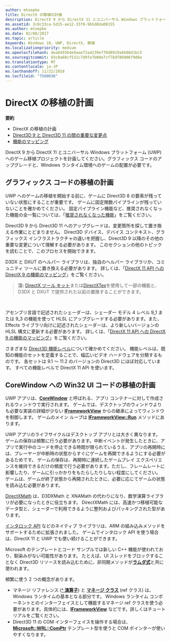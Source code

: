 ```yaml
---
author: mtoepke
title: DirectX の移植の計画
description: DirectX 9 から DirectX 11 とユニバーサル Windows プラットフォーム (UWP) へのゲーム移植プロジェクトを計画してください。グラフィックス コードのアップグレードと、Windows ランタイム環境へのゲームの配置が必要です。
ms.assetid: 3c0c33ca-5d15-ae12-33f8-9b5d8da08155
ms.author: mtoepke
ms.date: 02/08/2017
ms.topic: article
keywords: Windows 10, UWP, DirectX, 移植
ms.localizationpriority: medium
ms.openlocfilehash: dea6455b4e9aaef2a4239ef70d0919a4b8841bc5
ms.sourcegitcommit: 93c0a60cf531c7d9fe7b00e7cf78df86906f9d6e
ms.translationtype: MT
ms.contentlocale: ja-JP
ms.lasthandoff: 11/22/2018
ms.locfileid: "7580038"
---
```

# <a name="plan-your-directx-port"></a>DirectX の移植の計画



**要約**

-   DirectX の移植の計画
-   [Direct3D 9 と Direct3D 11 の間の重要な変更点](understand-direct3d-11-1-concepts.md)
-   [機能のマッピング](feature-mapping.md)


DirectX 9 から DirectX 11 とユニバーサル Windows プラットフォーム (UWP) へのゲーム移植プロジェクトを計画してください。グラフィックス コードのアップグレードと、Windows ランタイム環境へのゲームの配置が必要です。

## <a name="plan-to-port-graphics-code"></a>グラフィックス コードの移植の計画


UWP へのゲームの移植を開始する前に、ゲームに Direct3D 8 の要素が残っていない状態にすることが重要です。 ゲームに固定関数パイプラインが残っていないことを確かめてください。 固定パイプライン機能など、推奨されなくなった機能の全一覧については、「[推奨されなくなった機能](https://msdn.microsoft.com/library/windows/desktop/cc308047)」をご覧ください。

Direct3D 9 から Direct3D 11 へのアップグレードは、変更箇所を探して置き換える作業にとどまりません。 Direct3D デバイス、デバイス コンテキスト、グラフィックス インフラストラクチャの違いを把握し、Direct3D 9 以降のその他の重要な変更について理解する必要があります。 このセクションの他のトピックを読むことで、このプロセスを開始できます。

D3DX と DXUT のヘルパー ライブラリは、独自のヘルパー ライブラリか、コミュニティ ツールに置き換える必要があります。 詳しくは、「[DirectX 11 API への DirectX 9 の機能のマッピング](feature-mapping.md)」をご覧ください。

> **注:**  [DirectX ツール キット](http://go.microsoft.com/fwlink/p/?LinkID=248929)または[DirectXTex](http://go.microsoft.com/fwlink/p/?LinkID=248926)を使用して一部の機能と、D3DX と DXUT で提供された以前の置換することができます。

 

アセンブリ言語で記述されたシェーダーは、シェーダー モデル 4 レベル 9\_1 または 9\_3 の機能を使って HLSL にアップグレードする必要があります。また、Effects ライブラリ向けに記述されたシェーダーは、より新しいバージョンの HLSL 構文に更新する必要があります。 詳しくは、「[DirectX 11 API への DirectX 9 の機能のマッピング](feature-mapping.md)」をご覧ください。

さまざまな [Direct3D 機能レベル](https://msdn.microsoft.com/library/windows/desktop/ff476876)について確かめてください。 機能レベルは、既知の機能のセットを定義することで、幅広いビデオ ハードウェアを分類するものです。 各セットは 9.1 ～ 11.2 のバージョンの Direct3D にほぼ対応しています。 すべての機能レベルで DirectX 11 API を使います。

## <a name="plan-to-port-win32-ui-code-to-corewindow"></a>CoreWindow への Win32 UI コードの移植の計画


UWP アプリは、[**CoreWindow**](https://msdn.microsoft.com/library/windows/apps/br208225) と呼ばれる、アプリ コンテナーに対して作成されるウィンドウで実行されます。 ゲームでは、デスクトップのウィンドウよりも必要な実装の詳細が少ない [**IFrameworkView**](https://msdn.microsoft.com/library/windows/apps/hh700478) からの継承によってウィンドウを制御します。 ゲームのメイン ループは [**IFrameworkView::Run**](https://msdn.microsoft.com/library/windows/apps/hh700505) メソッドにあります。

UWP アプリのライフサイクルはデスクトップ アプリとは大きく異なります。 ゲームの保存は頻繁に行う必要があります。中断イベントが発生したときに、アプリで実行中のコードを停止できる時間が限られているうえ、アプリの再開時には、プレーヤーが中断時の状態からすぐにゲームを再開できるようにする必要があるためです。 ゲームの保存は、再開時に連続したゲームプレイ エクスペリエンスを維持できるだけの頻度で行う必要があります。ただし、フレームレートに影響したり、ゲームに引っかかりをもたらしたりしない程度にしてください。 ゲームは、ゲームが終了状態から再開されたときに、必要に応じてゲームの状態を読み込む必要があります。

[DirectXMath](https://msdn.microsoft.com/library/windows/desktop/ee415571) は、D3DXMath と XNAMath の代わりになり、数学演算ライブラリが必要になったときに役立ちます。 DirectXMath には、高速かつ移植可能なデータ型と、シェーダーで利用できるように整列およびパッキングされた型があります。

[インタロック API](https://msdn.microsoft.com/library/windows/desktop/dd405529) などのネイティブ ライブラリは、ARM の組み込みメソッドをサポートするために拡張されました。 ゲームでインタロック API を使う場合は、DirectX 11 と UWP でも使い続けることができます。

Microsoft のテンプレートとコード サンプルでは新しい C++ 機能が使われており、馴染みがない可能性があります。 たとえば、UI スレッドをブロックすることなく Direct3D リソースを読み込むために、非同期メソッドが[**ラムダ式**](https://msdn.microsoft.com/library/windows/apps/dd293608.aspx)と共に使われます。

頻繁に使う 2 つの概念があります。

-   マネージ リファレンス ([**^ 演算子**](https://msdn.microsoft.com/library/windows/apps/yk97tc08.aspx)) と [**マネージ クラス**](https://msdn.microsoft.com/library/windows/apps/6w96b5h7.aspx) (ref クラス) は、Windows ランタイムの基本となる部分です。 Windows ランタイム コンポーネントとのインターフェイスとして機能するマネージ ref クラスを使う必要があります。具体的には、[**IFrameworkView**](https://msdn.microsoft.com/library/windows/apps/hh700478) などです。詳しくはチュートリアルをご覧ください。
-   Direct3D 11 の COM インターフェイスを操作する場合は、[**Microsoft::WRL::ComPtr**](https://msdn.microsoft.com/library/windows/apps/br244983.aspx) テンプレート型を使うと COM ポインターが使いやすくなります。

 

 




